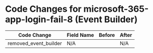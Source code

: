 # Code Changes for microsoft-365-app-login-fail-8 (Event Builder)

| Code Change | Field Name | Before | After |
|-------------|------------|--------|-------|
| removed_event_builder | N/A |  | N/A |